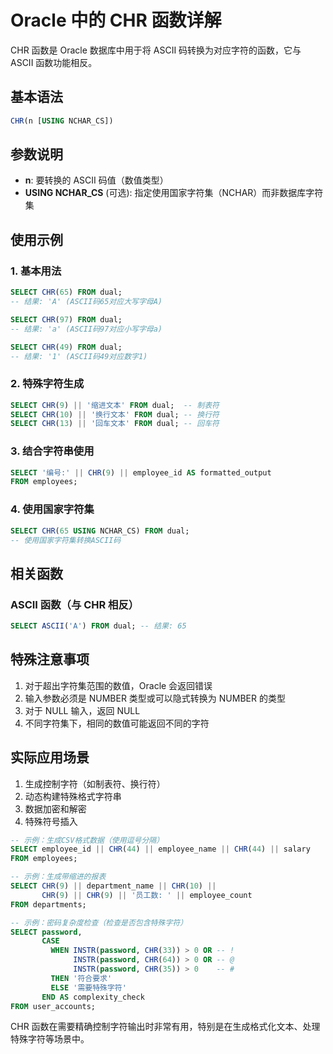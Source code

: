 # Oracle 中的 CHR 函数详解

CHR 函数是 Oracle 数据库中用于将 ASCII 码转换为对应字符的函数，它与 ASCII 函数功能相反。

## 基本语法

```sql
CHR(n [USING NCHAR_CS])
```

## 参数说明

- **n**: 要转换的 ASCII 码值（数值类型）
- **USING NCHAR_CS** (可选): 指定使用国家字符集（NCHAR）而非数据库字符集

## 使用示例

### 1. 基本用法

```sql
SELECT CHR(65) FROM dual;
-- 结果: 'A' (ASCII码65对应大写字母A)

SELECT CHR(97) FROM dual;
-- 结果: 'a' (ASCII码97对应小写字母a)

SELECT CHR(49) FROM dual;
-- 结果: '1' (ASCII码49对应数字1)
```

### 2. 特殊字符生成

```sql
SELECT CHR(9) || '缩进文本' FROM dual;  -- 制表符
SELECT CHR(10) || '换行文本' FROM dual; -- 换行符
SELECT CHR(13) || '回车文本' FROM dual; -- 回车符
```

### 3. 结合字符串使用

```sql
SELECT '编号:' || CHR(9) || employee_id AS formatted_output
FROM employees;
```

### 4. 使用国家字符集

```sql
SELECT CHR(65 USING NCHAR_CS) FROM dual;
-- 使用国家字符集转换ASCII码
```

## 相关函数

### ASCII 函数（与 CHR 相反）

```sql
SELECT ASCII('A') FROM dual; -- 结果: 65
```

## 特殊注意事项

1. 对于超出字符集范围的数值，Oracle 会返回错误
2. 输入参数必须是 NUMBER 类型或可以隐式转换为 NUMBER 的类型
3. 对于 NULL 输入，返回 NULL
4. 不同字符集下，相同的数值可能返回不同的字符

## 实际应用场景

1. 生成控制字符（如制表符、换行符）
2. 动态构建特殊格式字符串
3. 数据加密和解密
4. 特殊符号插入

```sql
-- 示例：生成CSV格式数据（使用逗号分隔）
SELECT employee_id || CHR(44) || employee_name || CHR(44) || salary
FROM employees;

-- 示例：生成带缩进的报表
SELECT CHR(9) || department_name || CHR(10) || 
       CHR(9) || CHR(9) || '员工数: ' || employee_count
FROM departments;

-- 示例：密码复杂度检查（检查是否包含特殊字符）
SELECT password,
       CASE
         WHEN INSTR(password, CHR(33)) > 0 OR -- !
              INSTR(password, CHR(64)) > 0 OR -- @
              INSTR(password, CHR(35)) > 0    -- #
         THEN '符合要求'
         ELSE '需要特殊字符'
       END AS complexity_check
FROM user_accounts;
```

CHR 函数在需要精确控制字符输出时非常有用，特别是在生成格式化文本、处理特殊字符等场景中。